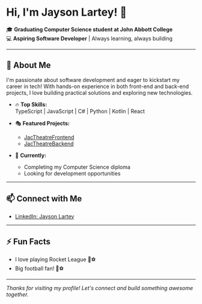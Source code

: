 # Hi, I'm Jayson Lartey! 👋

🎓 **Graduating Computer Science student at John Abbott College**  
💻 **Aspiring Software Developer** | Always learning, always building

---

## 🚀 About Me

I'm passionate about software development and eager to kickstart my career in tech! With hands-on experience in both front-end and back-end projects, I love building practical solutions and exploring new technologies.

- 🔥 **Top Skills:**  
  TypeScript | JavaScript | C# | Python | Kotlin | React

- 🎭 **Featured Projects:**  
  - [JacTheatreFrontend](https://github.com/John-Abbott-College/JacTheatreFrontend)  
  - [JacTheatreBackend](https://github.com/John-Abbott-College/JacTheatreBackend)  

- 🌱 **Currently:**  
  - Completing my Computer Science diploma  
  - Looking for development opportunities

---

## 📫 Connect with Me

- [LinkedIn: Jayson Lartey](https://www.linkedin.com/in/jaysonlartey)  

---

## ⚡ Fun Facts

- I love playing Rocket League 🚗⚽
- Big football fan! 🏈⚽

---

_Thanks for visiting my profile! Let's connect and build something awesome together._
